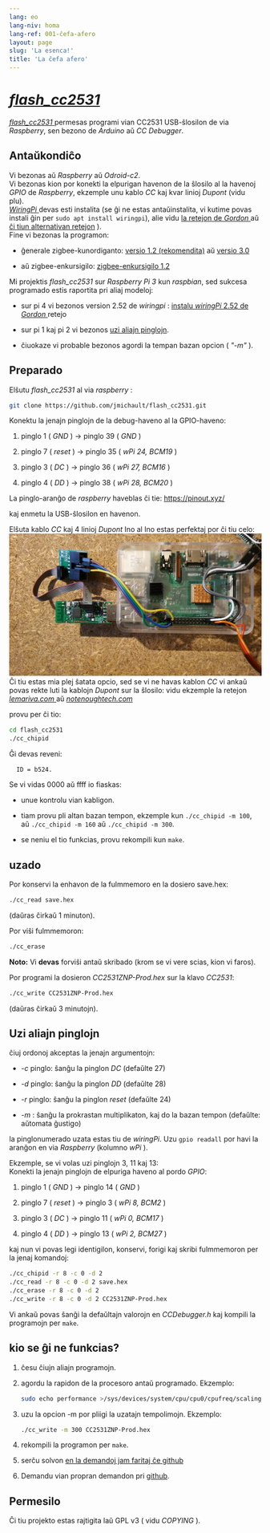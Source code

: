 ```yaml
---
lang: eo
lang-niv: homa
lang-ref: 001-ĉefa-afero
layout: page
slug: 'La esenca!'
title: 'La ĉefa afero'
---
```


# [ _flash\_cc2531_ ](https://github.com/jmichault/flash_cc2531)
 [ _flash\_cc2531_ ](https://github.com/jmichault/flash_cc2531) permesas programi vian CC2531 USB-ŝlosilon de via _Raspberry_, sen bezono de _Arduino_ aŭ _CC Debugger_.

## Antaŭkondiĉo
Vi bezonas aŭ _Raspberry_ aŭ _Odroid-c2_.  
Vi bezonas kion por konekti la elpurigan havenon de la ŝlosilo al la havenoj _GPIO_ de _Raspberry_, ekzemple unu kablo _CC_ kaj kvar linioj _Dupont_ (vidu plu).   
[ _WiringPi_ ](http://wiringpi.com/) devas esti instalita \(se ĝi ne estas antaŭinstalita, vi kutime povas instali ĝin per `sudo apt install wiringpi`), alie vidu [la retejon de _Gordon_ ](http://wiringpi.com/) aŭ [ĉi tiun alternativan retejon](https://github.com/WiringPi/WiringPi) \).  
Fine vi bezonas la programon:

* ĝenerale zigbee-kunordiganto: [ versio 1.2 (rekomendita)](https://github.com/Koenkk/Z-Stack-firmware/raw/master/coordinator/Z-Stack_Home_1.2/bin/default/) aŭ [versio 3.0](https://github.com/Koenkk/Z-Stack-firmware/tree/master/coordinator/Z-Stack_3.0.x/bin)

* aŭ zigbee-enkursigilo: [zigbee-enkursigilo 1.2](https://github.com/Koenkk/Z-Stack-firmware/tree/master/router/CC2531/bin)



Mi projektis _flash\_cc2531_ sur _Raspberry Pi 3_ kun _raspbian_, sed sukcesa programado estis raportita pri aliaj modeloj:  
 * sur pi 4 vi bezonos version 2.52 de _wiringpi_ :  [instalu _wiringPi_ 2.52 de _Gordon_ ](http://wiringpi.com/wiringpi-updated-to-2-52-for-the-raspberry-pi-4b/)retejo


 * sur pi 1 kaj pi 2 vi bezonos [uzi aliajn pinglojn](#uzi_aliajn_pinglojn).

 * ĉiuokaze vi probable bezonos agordi la tempan bazan opcion ( _"-m"_ ).


## Preparado

Elŝutu _flash\_cc2531_ al via _raspberry_ :
```bash
git clone https://github.com/jmichault/flash_cc2531.git
```

Konektu la jenajn pinglojn de la debug-haveno al la GPIO-haveno:

 1. pinglo 1 ( _GND_ ) -> pinglo 39 ( _GND_ )

 2. pinglo 7 ( _reset_ ) -> pinglo 35 ( _wPi 24, BCM19_ )

 3. pinglo 3 ( _DC_ ) -> pinglo 36 ( _wPi 27, BCM16_ )

 4. pinglo 4 ( _DD_ ) -> pinglo 38 ( _wPi 28, BCM20_ )


La pinglo-aranĝo de _raspberry_ haveblas ĉi tie: <https://pinout.xyz/>

kaj enmetu la USB-ŝlosilon en havenon.

Elŝuta kablo _CC_ kaj 4 linioj _Dupont_ Ino al Ino estas perfektaj por ĉi tiu celo:
![foto de la ŝlosilo kaj la _raspberry_ ](https://github.com/jmichault/files/raw/master/Raspberry-CC2531.jpg)
Ĉi tiu estas mia plej ŝatata opcio, sed se vi ne havas kablon _CC_ vi ankaŭ povas rekte luti la kablojn _Dupont_ sur la ŝlosilo: vidu ekzemple la retejon [ _lemariva.com_ ](https://lemariva.com/blog/2019/08/zigbee-flashing-cc2531-using-raspberry-pi-without-cc-debugger) aŭ [ _notenoughtech.com_ ](https://notenoughtech.com/home-automation/flashing-cc2531-without-cc-debugger )


provu per ĉi tio:
```bash
cd flash_cc2531
./cc_chipid
```
Ĝi devas reveni:
```
  ID = b524.
```
Se vi vidas 0000 aŭ ffff io fiaskas:  
 * unue kontrolu vian kabligon.

 * tiam provu pli altan bazan tempon, ekzemple kun `./cc_chipid -m 100`, aŭ `./cc_chipid -m 160` aŭ `./cc_chipid -m 300`.

 * se neniu el tio funkcias, provu rekompili kun `make`.



## uzado
Por konservi la enhavon de la fulmmemoro en la dosiero save.hex:
```bash
./cc_read save.hex
```
(daŭras ĉirkaŭ 1 minuton).

Por viŝi fulmmemoron:
```bash
./cc_erase
```
**Noto:** Vi **devas** forviŝi antaŭ skribado (krom se vi vere scias, kion vi faros).

Por programi la dosieron _CC2531ZNP-Prod.hex_ sur la klavo _CC2531_:
```bash
./cc_write CC2531ZNP-Prod.hex
```
(daŭras ĉirkaŭ 3 minutojn).

<a id="uzi_aliajn_pinglojn"></a>
## Uzi aliajn pinglojn

ĉiuj ordonoj akceptas la jenajn argumentojn:

 * _-c_ pinglo: ŝanĝu la pinglon _DC_ (defaŭlte 27)

 * _-d_ pinglo: ŝanĝu la pinglon _DD_ (defaŭlte 28)

 * _-r_ pinglo: ŝanĝu la pinglon _reset_ (defaŭlte 24)

 * _-m_ : ŝanĝu la prokrastan multiplikaton, kaj do la bazan tempon (defaŭlte: aŭtomata ĝustigo)


la pinglonumerado uzata estas tiu de _wiringPi_. Uzu `gpio readall` por havi la aranĝon en via _Raspberry_ (kolumno _wPi_ ).

Ekzemple, se vi volas uzi pinglojn 3, 11 kaj 13:  
Konekti la jenajn pinglojn de elpuriga haveno al pordo _GPIO_:

 1. pinglo 1 ( _GND_ ) -> pinglo 14 ( _GND_ )

 2. pinglo 7 ( _reset_ ) -> pinglo 3 ( _wPi 8, BCM2_ )

 3. pinglo 3 ( _DC_ ) -> pinglo 11 ( _wPi 0, BCM17_ )

 4. pinglo 4 ( _DD_ ) -> pinglo 13 ( _wPi 2, BCM27_ )


kaj nun vi povas legi identigilon, konservi, forigi kaj skribi fulmmemoron per la jenaj komandoj:
```bash
./cc_chipid -r 8 -c 0 -d 2
./cc_read -r 8 -c 0 -d 2 save.hex
./cc_erase -r 8 -c 0 -d 2
./cc_write -r 8 -c 0 -d 2 CC2531ZNP-Prod.hex
```

Vi ankaŭ povas ŝanĝi la defaŭltajn valorojn en _CCDebugger.h_ kaj kompili la programojn per `make`.

## kio se ĝi ne funkcias?

1. ĉesu ĉiujn aliajn programojn.

2. agordu la rapidon de la procesoro antaŭ programado. Ekzemplo:


   ```bash
   sudo echo performance >/sys/devices/system/cpu/cpu0/cpufreq/scaling_governor
   ```
3. uzu la opcion -m por pliigi la uzatajn tempolimojn. Ekzemplo:


   ```bash
   ./cc_write -m 300 CC2531ZNP-Prod.hex
   ```
4. rekompili la programon per `make`.


5. serĉu solvon [en la demandoj jam faritaj ĉe github](https://github.com/jmichault/flash_cc2531/issues?q=is%3Aissue)


6. Demandu vian propran demandon pri [github](https://github.com/jmichault/flash_cc2531/issues/new/choose).


## Permesilo

Ĉi tiu projekto estas rajtigita laŭ GPL v3 ( vidu _COPYING_ ).
